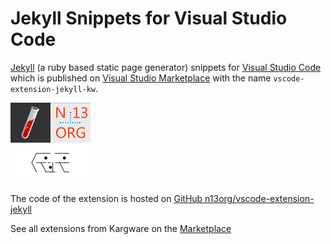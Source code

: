 # Jekyll Snippets for Visual Studio Code

[Jekyll](https://jekyllrb.com) (a ruby based static page generator) snippets for [Visual Studio Code](https://code.visualstudio.com) which is published on [Visual Studio Marketplace](https://marketplace.visualstudio.com/items?itemName=kargware.vscode-extension-jekyll-kw) with the name `vscode-extension-jekyll-kw`. 

![Image vscode-extension-jekyll-kw](images/vsce-jekyll-kw-128x128.png)

The code of the extension is hosted on [GitHub n13org/vscode-extension-jekyll](https://github.com/n13org/vscode-extension-jekyll)

See all extensions from Kargware on the [Marketplace](https://marketplace.visualstudio.com/manage/publishers/kargware)
